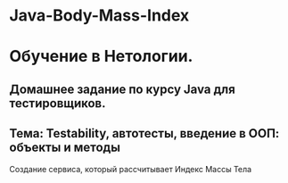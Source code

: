# Java-Body-Mass-Index

# Обучение в Нетологии.

## Домашнее задание по курсу Java для тестировщиков.

## Тема: Testability, автотесты, введение в ООП: объекты и методы

Создание сервиса, который рассчитывает Индекс Массы Тела
